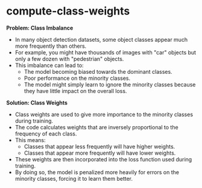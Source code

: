 # compute-class-weights
**Problem: Class Imbalance**

- In many object detection datasets, some object classes appear much more frequently than others.
- For example, you might have thousands of images with "car" objects but only a few dozen with "pedestrian" objects.
- This imbalance can lead to:
  - The model becoming biased towards the dominant classes.
  - Poor performance on the minority classes.
  - The model might simply learn to ignore the minority classes because they have little impact on the overall loss.

**Solution: Class Weights**

- Class weights are used to give more importance to the minority classes during training.
- The code calculates weights that are inversely proportional to the frequency of each class.
- This means:
  - Classes that appear less frequently will have higher weights.
  - Classes that appear more frequently will have lower weights.
- These weights are then incorporated into the loss function used during training.
- By doing so, the model is penalized more heavily for errors on the minority classes, forcing it to learn them better.

